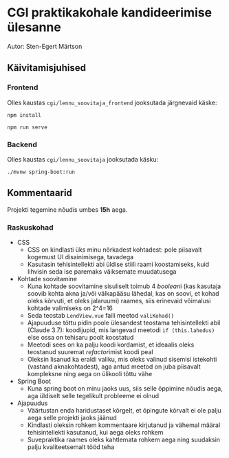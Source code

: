# CGI praktikakohale kandideerimise ülesanne

Autor: Sten-Egert Märtson

## Käivitamisjuhised

### Frontend

Olles kaustas `cgi/lennu_soovitaja_frontend` jooksutada järgnevaid käske:

```
npm install
```

```
npm run serve
```

### Backend

Olles kaustas `cgi/lennu_soovitaja` jooksutada käsku:

```
./mvnw spring-boot:run
```

## Kommentaarid

Projekti tegemine nõudis umbes **15h** aega.

### Raskuskohad

- CSS
    - CSS on kindlasti üks minu nõrkadest kohtadest: pole piisavalt kogemust UI disainimisega, tavadega
    - Kasutasin tehisintellekti abi üldise stiili raami koostamiseks, kuid lihvisin seda ise paremaks väiksemate muudatusega
- Kohtade soovitamine
    - Kuna kohtade soovitamine sisuliselt toimub 4 *boolean*i (kas kasutaja soovib kohta akna ja/või välkapääsu lähedal, kas on soovi, et kohad oleks kõrvuti, et oleks jalaruumi) raames, siis erinevaid võimalusi kohtade valimiseks on 2^4=16
    - Seda teostab `LendView.vue` faili meetod `valiKohad()`
    - Ajapuuduse tõttu pidin poole ülesandest teostama tehisintellekti abil (Claude 3.7): koodijupid, mis langevad meetodi `if (this.lahedus)` else ossa on tehisaru poolt koostatud
    - Meetodi sees on ka palju koodi kordamist, et ideaalis oleks teostanud suuremat *refactor*imist koodi peal
    - Oleksin lisanud ka eraldi valiku, mis oleks valinud sisemisi istekohti (vastand aknakohtadest), aga antud meetod on juba piisavalt kompleksne ning aega on ülikooli tõttu vähe
- Spring Boot
    - Kuna spring boot on minu jaoks uus, siis selle õppimine nõudis aega, aga üldiselt selle tegelikult probleeme ei olnud 
- Ajapuudus
    - Väärtustan enda haridustaset kõrgelt, et õpingute kõrvalt ei ole palju aega selle projekti jaoks jäänud
    - Kindlasti oleksin rohkem kommentaare kirjutanud ja vähemal määral tehisintellekti kasutanud, kui aega oleks rohkem
    - Suvepraktika raames oleks kahtlemata rohkem aega ning suudaksin palju kvaliteetsemalt tööd teha